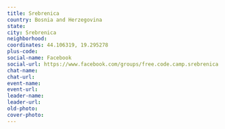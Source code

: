 ```yaml
---
title: Srebrenica
country: Bosnia and Herzegovina
state: 
city: Srebrenica
neighborhood: 
coordinates: 44.106319, 19.295278
plus-code:
social-name: Facebook
social-url: https://www.facebook.com/groups/free.code.camp.srebrenica
chat-name:
chat-url:
event-name:
event-url:
leader-name:
leader-url:
old-photo: 
cover-photo:
---
```

